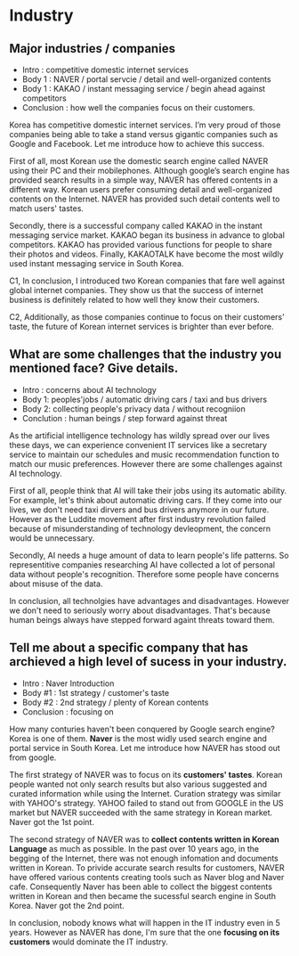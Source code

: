 # Industry

## Major industries / companies

- Intro : competitive domestic internet services
- Body 1 : NAVER / portal servcie / detail and well-organized contents
- Body 1 : KAKAO / instant messaging service / begin ahead against competitors
- Conclusion : how well the companies focus on their customers.

Korea has competitive domestic internet services. I’m very proud of those companies being able to take a stand versus gigantic companies such as Google and Facebook. Let me introduce how to achieve this success.

First of all, most Korean use the domestic search engine called NAVER using their PC and their mobilephones. Although google’s search engine has provided search results in a simple way, NAVER has offered contents in a different way. Korean users prefer consuming detail and well-organized contents on the Internet. NAVER has provided such detail contents well to match users' tastes. 

Secondly, there is a successful company called KAKAO in the instant messaging service market. KAKAO began its business in advance to global competitors. KAKAO has provided various functions for people to share their photos and videos. Finally, KAKAOTALK have become the most wildly used instant messaging service in South Korea. 

C1, In conclusion, I introduced two Korean companies that fare well against global internet companies. They show us that the success of internet business is definitely related to how well they know their customers.

C2, Additionally, as those companies continue to focus on their customers’ taste, the future of Korean internet services is brighter than ever before.

## What are some challenges that the industry you mentioned face? Give details.

- Intro : concerns about AI technology
- Body 1: peoples'jobs / automatic driving cars / taxi and bus drivers
- Body 2: collecting people's privacy data / without recogniion
- Conclution : human beings / step forward against threat 

As the artificial intelligence technology has wildly spread over our lives these days, we can experience convenient IT services like a secretary service to maintain our schedules and music recommendation function to match our music preferences. However there are some challenges against AI technology.

First of all, people think that AI will take their jobs using its automatic ability. For example, let's think about automatic driving cars. If they come into our lives, we don't need taxi dirvers and bus drivers anymore in our future. However as the Luddite movement after first industry revolution failed because of misunderstanding of technology devleopment, the concern would be unnecessary.

Secondly, AI needs a huge amount of data to learn people's life patterns. So representitive companies researching AI have collected a lot of personal data without people's recognition. Therefore some people have concerns about misuse of the data.

In conclusion, all technolgies have advantages and disadvantages. However we don't need to seriously worry about disadvantages. That's because human beings always have stepped forward againt threats toward them.

## Tell me about a specific company that has archieved a high level of sucess in your industry.

- Intro : Naver Introduction
- Body #1 : 1st strategy / customer's taste
- Body #2 : 2nd strategy / plenty of Korean contents
- Conclusion : focusing on  

How many conturies haven't been conquered by Google search engine? Korea is one of them. **Naver** is the most widly used search engine and portal service in South Korea. Let me introduce how NAVER has stood out from google.

The first strategy of NAVER was to focus on its **customers' tastes**. Korean people wanted not only search results but also various suggested and curated information while using the Internet. Curation strategy was similar with YAHOO's strategy. YAHOO failed to stand out from GOOGLE in the US market but NAVER succeeded with the same strategy in Korean market. Naver got the 1st point.

The second strategy of NAVER was to **collect contents written in Korean Language** as much as possible. In the past over 10 years ago, in the begging of the Internet, there was not enough infomation and documents written in Korean. To privide accurate search results for customers, NAVER have offered various contents creating tools such as Naver blog and Naver cafe. Consequently Naver has been able to collect the biggest contents written in Korean and then became the sucessful search engine in South Korea. Naver got the 2nd point.

In conclusion, nobody knows what will happen in the IT industry even in 5 years. However as NAVER has done, I'm sure that the one **focusing on its customers** would dominate the IT industry.
